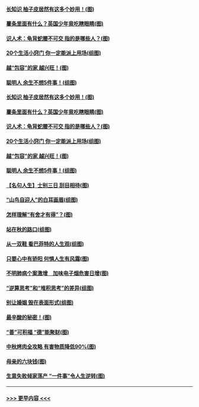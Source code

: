 #### [长知识 柚子皮居然有这多个妙用！(图)](../pages/p8/907425.md?t=09172155) 
#### [薯条里面有什么？英国少年竟吃瞎眼睛(图)](../pages/p8/907381.md?t=09172155) 
#### [识人术：龟背蛇腰不可交 指的是哪些人？(图)](../pages/p8/907503.md?t=09172155) 
#### [20个生活小窍门 你一定能派上用场(组图)](../pages/p8/907510.md?t=09172155) 
#### [越“包容”的家 越兴旺！(图)](../pages/p8/907328.md?t=09172155) 
#### [聪明人 余生不想5件事！(组图)](../pages/p8/907364.md?t=09172155) 
#### [长知识 柚子皮居然有这多个妙用！(图)](../pages/p8/907425.md?t=09172155) 
#### [薯条里面有什么？英国少年竟吃瞎眼睛(图)](../pages/p8/907381.md?t=09172155) 
#### [识人术：龟背蛇腰不可交 指的是哪些人？(图)](../pages/p8/907503.md?t=09172155) 
#### [20个生活小窍门 你一定能派上用场(组图)](../pages/p8/907510.md?t=09172155) 
#### [越“包容”的家 越兴旺！(图)](../pages/p8/907328.md?t=09172155) 
#### [聪明人 余生不想5件事！(组图)](../pages/p8/907364.md?t=09172155) 
#### [【名句人生】士别三日 刮目相待(图)](../pages/p8/906988.md?t=09172155) 
#### [“山鸟自迎人”的白耳画眉(组图)](../pages/p8/907332.md?t=09172155) 
#### [怎样理解“有舍才有得”？(图)](../pages/p8/906872.md?t=09172155) 
#### [站在秋的路口(组图)](../pages/p8/906914.md?t=09172155) 
#### [从一双鞋 看巴菲特的人生观(组图)](../pages/p8/907311.md?t=09172155) 
#### [只要心中有骄阳 何惧人生有风霜(图)](../pages/p8/907320.md?t=09172155) 
#### [不明肺病个案激增　加味电子烟危害日增(图)](../pages/p8/907307.md?t=09172155) 
#### [“逆算思考”和“堆积思考”的差异(组图)](../pages/p8/907229.md?t=09172155) 
#### [别让婚姻 毁在表面形式(组图)](../pages/p8/907118.md?t=09172155) 
#### [最辛酸的秘密！(图)](../pages/p8/906327.md?t=09172155) 
#### [“善”可积福 “德”能聚财(图)](../pages/p8/906906.md?t=09172155) 
#### [中秋烤肉全攻略 有害物质降低90%(图)](../pages/p8/907227.md?t=09172155) 
#### [母亲的六块钱(图)](../pages/p8/907107.md?t=09172155) 
#### [生意失败倾家荡产 “一件事”令人生逆转(图)](../pages/p8/907101.md?t=09172155) 

----
#### [ >>> 更早内容 <<< ](../indexes/p8-earlier.md)
